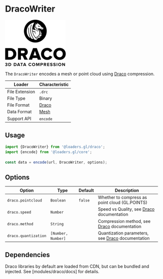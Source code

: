 # DracoWriter

![logo](../images/draco-small.png)

The `DracoWriter` encodes a mesh or point cloud using [Draco](https://google.github.io/draco/) compression.

| Loader         | Characteristic                               |
| -------------- | -------------------------------------------- |
| File Extension | `.drc`                                       |
| File Type      | Binary                                       |
| File Format    | [Draco](https://google.github.io/draco/)     |
| Data Format    | [Mesh](/docs/specifications/category-mesh) |
| Support API    | `encode`                                     |

## Usage

```typescript
import {DracoWriter} from '@loaders.gl/draco';
import {encode} from '@loaders.gl/core';

const data = encode(url, DracoWriter, options);
```

## Options

| Option               | Type               | Default | Description                                                                         |
| -------------------- | ------------------ | ------- | ----------------------------------------------------------------------------------- |
| `draco.pointcloud`   | `Boolean`          | `false` | Whether to compress as point cloud (GL.POINTS)                                      |
| `draco.speed`        | `Number`           |         | Speed vs Quality, see [Draco](https://google.github.io/draco/) documentation        |
| `draco.method`       | `String`           |         | Compression method, see [Draco](https://google.github.io/draco/) documentation      |
| `draco.quantization` | `[Number, Number]` |         | Quantization parameters, see [Draco](https://google.github.io/draco/) documentation |

## Dependencies

Draco libraries by default are loaded from CDN, but can be bundled and injected. See [modules/draco/docs] for details.
